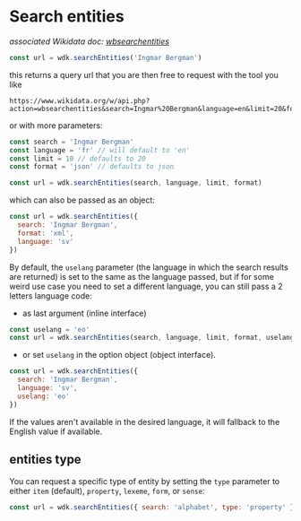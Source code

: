 # Search entities

*associated Wikidata doc: [wbsearchentities](https://www.wikidata.org/w/api.php?action=help&modules=wbsearchentities)*

```js
const url = wdk.searchEntities('Ingmar Bergman')
```

this returns a query url that you are then free to request with the tool you like
```
https://www.wikidata.org/w/api.php?action=wbsearchentities&search=Ingmar%20Bergman&language=en&limit=20&format=json
```

or with more parameters:
```js
const search = 'Ingmar Bergman'
const language = 'fr' // will default to 'en'
const limit = 10 // defaults to 20
const format = 'json' // defaults to json

const url = wdk.searchEntities(search, language, limit, format)
```
which can also be passed as an object:
```js
const url = wdk.searchEntities({
  search: 'Ingmar Bergman',
  format: 'xml',
  language: 'sv'
})
```

By default, the `uselang` parameter (the language in which the search results are returned) is set to the same as the language passed, but if for some weird use case you need to set a different language, you can still pass a 2 letters language code:
* as last argument (inline interface)
```js
const uselang = 'eo'
const url = wdk.searchEntities(search, language, limit, format, uselang)
```
* or set `uselang` in the option object (object interface).
```js
const url = wdk.searchEntities({
  search: 'Ingmar Bergman',
  language: 'sv',
  uselang: 'eo'
})
```
If the values aren't available in the desired language, it will fallback to the English value if available.

## entities type
You can request a specific type of entity by setting the `type` parameter to either `item` (default), `property`, `lexeme`, `form`, or `sense`:
```js
const url = wdk.searchEntities({ search: 'alphabet', type: 'property' })
```
